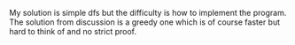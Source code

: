 My solution is simple dfs but the difficulty is how to implement the program.\
The solution from discussion is a greedy one which is of course faster but hard to think of and no strict proof.
